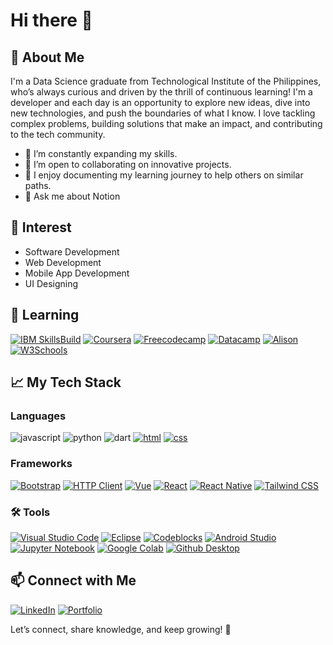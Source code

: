 # Hi there 👋

## 🚀 About Me
I'm a Data Science graduate from Technological Institute of the Philippines, who’s always curious and driven by the thrill of continuous learning! I'm a developer and each day is an opportunity to explore new ideas, dive into new technologies, and push the boundaries of what I know. I love tackling complex problems, building solutions that make an impact, and contributing to the tech community.

- 🌱 I’m constantly expanding my skills.
- 👯 I’m open to collaborating on innovative projects.
- 📝 I enjoy documenting my learning journey to help others on similar paths.
- 💬 Ask me about Notion

## 🧩 Interest

- Software Development
- Web Development
- Mobile App Development
- UI Designing

## 📖 Learning
[![IBM SkillsBuild](https://img.shields.io/badge/IBM%20SkillsBuild-D3D3D3?style=for-the-badge&logo=ibm&logoColor=0051A5)](https://skillsbuild.org/)
[![Coursera](https://img.shields.io/badge/Coursera-0066CC?style=for-the-badge&logo=coursera&logoColor=white)](https://www.coursera.org/user/eb8ba271c18f6fef5ade54f173c694ed)
[![Freecodecamp](https://img.shields.io/badge/freeCodeCamp-0A0A23?style=for-the-badge&logo=freecodecamp&logoColor=white)](https://www.freecodecamp.org/Rieka)
[![Datacamp](https://img.shields.io/badge/Datacamp-%2303EF62?style=for-the-badge&logo=Datacamp&logoColor=%2303EF62&labelColor=black)](https://www.datacamp.com/portfolio/YvetteMed)
[![Alison](https://img.shields.io/badge/Alison-FFC0CB?style=for-the-badge&logo=alison&logoColor=000000)](https://alison.com/profile/24838667/preview)
[![W3Schools](https://img.shields.io/badge/W3Schools-04AA6D?style=for-the-badge&logo=w3c&logoColor=FFFFFF)](https://www.w3profile.com/yvette-medrano)

## 📈 My Tech Stack

### Languages
![javascript](https://img.shields.io/badge/JavaScript-323330?style=for-the-badge&logo=javascript&logoColor=F7DF1E)
![python](https://img.shields.io/badge/Python-3776AB?style=for-the-badge&logo=python&logoColor=white)
![dart](https://img.shields.io/badge/Dart-28B6F6?style=for-the-badge&logo=dart&logoColor=white)
[![html](https://img.shields.io/badge/HTML-E34F26?style=for-the-badge&logo=html5&logoColor=white)](https://developer.mozilla.org/en-US/docs/Web/HTML)
[![css](https://img.shields.io/badge/CSS-1572B6?style=for-the-badge&logo=css3&logoColor=white)](https://developer.mozilla.org/en-US/docs/Web/CSS)

### Frameworks
[![Bootstrap](https://img.shields.io/badge/Bootstrap-563D7C?style=for-the-badge&logo=bootstrap&logoColor=white)](https://getbootstrap.com/)
[![HTTP Client](https://img.shields.io/badge/HTTP%20Client-FF6F61?style=for-the-badge&logo=postman&logoColor=white)](https://www.postman.com/)
[![Vue](https://img.shields.io/badge/Vue.js-42b883?style=for-the-badge&logo=vue.js&logoColor=white)](https://vuejs.org/)
[![React](https://img.shields.io/badge/React-61DAFB?style=for-the-badge&logo=react&logoColor=black)](https://reactjs.org/)
[![React Native](https://img.shields.io/badge/React%20Native-61DAFB?style=for-the-badge&logo=react&logoColor=black)](https://reactnative.dev/)
[![Tailwind CSS](https://img.shields.io/badge/Tailwind%20CSS-06B6D4?style=for-the-badge&logo=tailwindcss&logoColor=white)](https://tailwindcss.com/)

### 🛠️ Tools
[![Visual Studio Code](https://img.shields.io/badge/VS%20Code-007ACC?style=for-the-badge&logo=visualstudiocode&logoColor=white)](https://code.visualstudio.com/)
[![Eclipse](https://img.shields.io/badge/Eclipse-2C2255?style=for-the-badge&logo=eclipse&logoColor=white)](https://www.eclipse.org/)
[![Codeblocks](https://img.shields.io/badge/CodeBlocks-000000?style=for-the-badge&logo=codeblocks&logoColor=white)](http://www.codeblocks.org/)
[![Android Studio](https://img.shields.io/badge/Android%20Studio-3DDC84?style=for-the-badge&logo=androidstudio&logoColor=white)](https://developer.android.com/studio)
[![Jupyter Notebook](https://img.shields.io/badge/Jupyter%20Notebook-F37626?style=for-the-badge&logo=jupyter&logoColor=white)](https://jupyter.org/)
[![Google Colab](https://img.shields.io/badge/Google%20Colab-F9AB00?style=for-the-badge&logo=googlecolab&logoColor=white)](https://colab.research.google.com/)
[![Github Desktop](https://img.shields.io/badge/GitHub%20Desktop-24292F?style=for-the-badge&logo=github&logoColor=white)](https://desktop.github.com/)


## 📫 Connect with Me
[![LinkedIn](https://img.shields.io/badge/LinkedIn-%230077B5?style=for-the-badge&logo=linkedin&logoColor=white&labelColor=black)](https://www.linkedin.com/in/yvette-medrano/)
[![Portfolio](https://img.shields.io/badge/Portfolio-D2B48C?style=for-the-badge&logo=carrd&logoColor=FFFFFF)](https://yvettes-portfolio.carrd.co)



Let’s connect, share knowledge, and keep growing! 🌟
